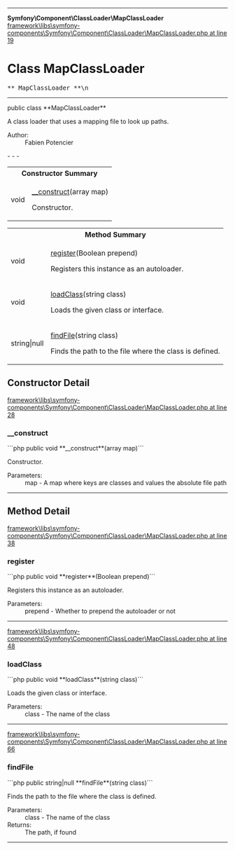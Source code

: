 - - -

**Symfony\Component\ClassLoader\MapClassLoader**
<a href="https://github.com/JeyDotC/Hirudo-docs/blob/master/source/framework/libs/symfony-components/Symfony/Component/ClassLoader/MapClassLoader.php.md#line19" class="location">framework\libs\symfony-components\Symfony\Component\ClassLoader\MapClassLoader.php at line 19</a>

# Class MapClassLoader #

<pre class="tree">** MapClassLoader **\n</pre>

- - -

<p class="signature">public  class **MapClassLoader**</p>

<div class="comment" id="overview_description"><p>A class loader that uses a mapping file to look up paths.</p></div>

<dl>
<dt>Author:</dt>
<dd>Fabien Potencier <fabien@symfony.com></dd>
</dl>
- - -

<table id="summary_constructor">
<tr><th colspan="2">Constructor Summary</th></tr>
<tr>
<td class="type"> void</td>
<td class="description"><p class="name"><a href="#__construct()">__construct</a>(array map)</p><p class="description">Constructor.</p></td>
</tr>
</table>

<table id="summary_method">
<tr><th colspan="2">Method Summary</th></tr>
<tr>
<td class="type"> void</td>
<td class="description"><p class="name"><a href="#register()">register</a>(Boolean prepend)</p><p class="description">Registers this instance as an autoloader.</p></td>
</tr>
<tr>
<td class="type"> void</td>
<td class="description"><p class="name"><a href="#loadClass()">loadClass</a>(string class)</p><p class="description">Loads the given class or interface.</p></td>
</tr>
<tr>
<td class="type"> string|null</td>
<td class="description"><p class="name"><a href="#findFile()">findFile</a>(string class)</p><p class="description">Finds the path to the file where the class is defined.</p></td>
</tr>
</table>

<h2 id="detail_method">Constructor Detail</h2>
<a href="https://github.com/JeyDotC/Hirudo-docs/blob/master/source/framework/libs/symfony-components/Symfony/Component/ClassLoader/MapClassLoader.php.md#line28" class="location">framework\libs\symfony-components\Symfony\Component\ClassLoader\MapClassLoader.php at line 28</a>

<h3 id="__construct()">__construct</h3>
```php
public  void **__construct**(array map)```
<div class="details">
<p>Constructor.</p><dl>
<dt>Parameters:</dt>
<dd>map - A map where keys are classes and values the absolute file path</dd>
</dl>
</div>

- - -

<h2 id="detail_method">Method Detail</h2>
<a href="https://github.com/JeyDotC/Hirudo-docs/blob/master/source/framework/libs/symfony-components/Symfony/Component/ClassLoader/MapClassLoader.php.md#line38" class="location">framework\libs\symfony-components\Symfony\Component\ClassLoader\MapClassLoader.php at line 38</a>

<h3 id="register()">register</h3>
```php
public  void **register**(Boolean prepend)```
<div class="details">
<p>Registers this instance as an autoloader.</p><dl>
<dt>Parameters:</dt>
<dd>prepend - Whether to prepend the autoloader or not</dd>
</dl>
</div>

- - -

<a href="https://github.com/JeyDotC/Hirudo-docs/blob/master/source/framework/libs/symfony-components/Symfony/Component/ClassLoader/MapClassLoader.php.md#line48" class="location">framework\libs\symfony-components\Symfony\Component\ClassLoader\MapClassLoader.php at line 48</a>

<h3 id="loadClass()">loadClass</h3>
```php
public  void **loadClass**(string class)```
<div class="details">
<p>Loads the given class or interface.</p><dl>
<dt>Parameters:</dt>
<dd>class - The name of the class</dd>
</dl>
</div>

- - -

<a href="https://github.com/JeyDotC/Hirudo-docs/blob/master/source/framework/libs/symfony-components/Symfony/Component/ClassLoader/MapClassLoader.php.md#line66" class="location">framework\libs\symfony-components\Symfony\Component\ClassLoader\MapClassLoader.php at line 66</a>

<h3 id="findFile()">findFile</h3>
```php
public  string|null **findFile**(string class)```
<div class="details">
<p>Finds the path to the file where the class is defined.</p><dl>
<dt>Parameters:</dt>
<dd>class - The name of the class</dd>
<dt>Returns:</dt>
<dd>The path, if found</dd>
</dl>
</div>

- - -

